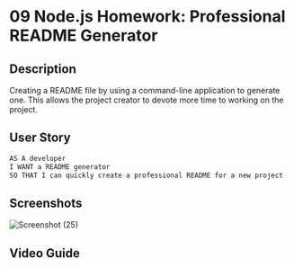 # 09 Node.js Homework: Professional README Generator

## Description

Creating a README file by using a command-line application to generate one. This allows the project creator to devote more time to working on the project.


## User Story

```md
AS A developer
I WANT a README generator
SO THAT I can quickly create a professional README for a new project
```

## Screenshots

![Screenshot (25)](https://user-images.githubusercontent.com/70493940/101125598-75b04500-35ae-11eb-9df6-8bc93cd3b141.png)

## Video Guide

